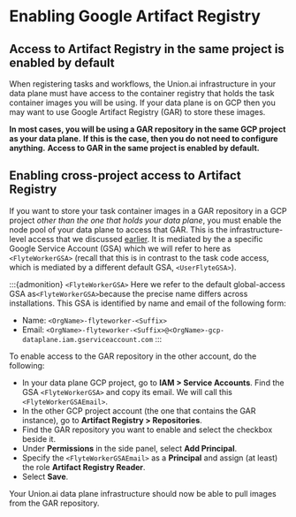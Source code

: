 # Enabling Google Artifact Registry

## Access to Artifact Registry in the same project is enabled by default

When registering tasks and workflows, the Union.ai infrastructure in your data plane must have access to the container registry that holds the task container images you will be using.
If your data plane is on GCP then you may want to use Google Artifact Registry (GAR) to store these images.

**In most cases, you will be using a GAR repository in the same GCP project as your data plane.**
**If this is the case, then you do not need to configure anything.**
**Access to GAR in the same project is enabled by default.**

## Enabling cross-project access to Artifact Registry

If you want to store your task container images in a GAR repository in a GCP project _other than the one that holds your data plane_, you must enable the node pool of your data plane to access that GAR.
This is the infrastructure-level access that we discussed [earlier](./index.md#infrastructure-level-access).
It is mediated by the a specific Google Service Account (GSA) which we will refer to here as `<FlyteWorkerGSA>`
(recall that this is in contrast to the task code access, which is mediated by a different default GSA, `<UserFlyteGSA>`).

:::{admonition} `<FlyteWorkerGSA>`
Here we refer to the default global-access GSA as`<FlyteWorkerGSA>`because the precise name differs across installations.
This GSA is identified by name and email of the following form:

* Name: `<OrgName>-flyteworker-<Suffix>`
* Email: `<OrgName>-flyteworker-<Suffix>@<OrgName>-gcp-dataplane.iam.gserviceaccount.com`
:::

To enable access to the GAR repository in the other account, do the following:

* In your data plane GCP project, go to **IAM > Service Accounts**.
Find the GSA `<FlyteWorkerGSA>` and copy its email.
We will call this `<FlyteWorkerGSAEmail>`.
* In the other GCP project account (the one that contains the GAR instance), go to **Artifact Registry > Repositories**.
* Find the GAR repository you want to enable and select the checkbox beside it.
* Under **Permissions** in the side panel, select **Add Principal**.
* Specify the `<FlyteWorkerGSAEmail>` as a **Principal** and assign (at least) the role **Artifact Registry Reader**.
* Select **Save**.

Your Union.ai data plane infrastructure should now be able to pull images from the GAR repository.
